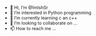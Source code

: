 - 👋 Hi, I’m @ImIshSr
- 👀 I’m interested in Python programming
- 🌱 I’m currently learning c an c++
- 💞️ I’m looking to collaborate on ...
- 📫 How to reach me ...

<!---
ImIshSr/ImIshSr is a ✨ special ✨ repository because its `README.md` (this file) appears on your GitHub profile.
You can click the Preview link to take a look at your changes.
--->
